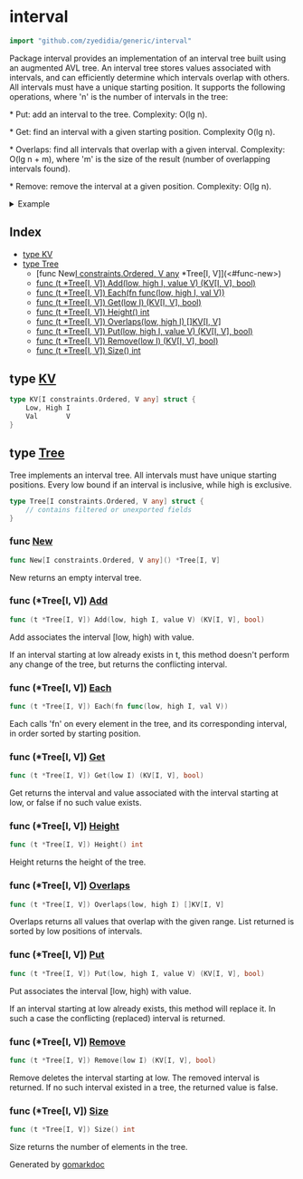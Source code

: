 <!-- Code generated by gomarkdoc. DO NOT EDIT -->

# interval

```go
import "github.com/zyedidia/generic/interval"
```

Package interval provides an implementation of an interval tree built using an augmented AVL tree. An interval tree stores values associated with intervals, and can efficiently determine which intervals overlap with others. All intervals must have a unique starting position. It supports the following operations, where 'n' is the number of intervals in the tree:

\* Put: add an interval to the tree. Complexity: O\(lg n\).

\* Get: find an interval with a given starting position. Complexity O\(lg n\).

\* Overlaps: find all intervals that overlap with a given interval. Complexity: O\(lg n \+ m\), where 'm' is the size of the result \(number of overlapping intervals found\).

\* Remove: remove the interval at a given position. Complexity: O\(lg n\).

<details><summary>Example</summary>
<p>

```go
{
	tree := New[int, string]()
	tree.Put(0, 10, "foo")
	tree.Put(5, 9, "bar")
	tree.Put(10, 11, "baz")
	tree.Put(-10, 4, "quux")

	vals := tree.Overlaps(4, 10)
	for _, v := range vals {
		fmt.Println(v.Val)
	}

}
```

#### Output

```
foo
bar
```

</p>
</details>

## Index

- [type KV](<#type-kv>)
- [type Tree](<#type-tree>)
  - [func New[I constraints.Ordered, V any]() *Tree[I, V]](<#func-new>)
  - [func (t *Tree[I, V]) Add(low, high I, value V) (KV[I, V], bool)](<#func-treei-v-add>)
  - [func (t *Tree[I, V]) Each(fn func(low, high I, val V))](<#func-treei-v-each>)
  - [func (t *Tree[I, V]) Get(low I) (KV[I, V], bool)](<#func-treei-v-get>)
  - [func (t *Tree[I, V]) Height() int](<#func-treei-v-height>)
  - [func (t *Tree[I, V]) Overlaps(low, high I) []KV[I, V]](<#func-treei-v-overlaps>)
  - [func (t *Tree[I, V]) Put(low, high I, value V) (KV[I, V], bool)](<#func-treei-v-put>)
  - [func (t *Tree[I, V]) Remove(low I) (KV[I, V], bool)](<#func-treei-v-remove>)
  - [func (t *Tree[I, V]) Size() int](<#func-treei-v-size>)


## type [KV](<https://github.com/zyedidia/generic/blob/master/interval/itree.go#L26-L29>)

```go
type KV[I constraints.Ordered, V any] struct {
    Low, High I
    Val       V
}
```

## type [Tree](<https://github.com/zyedidia/generic/blob/master/interval/itree.go#L58-L60>)

Tree implements an interval tree. All intervals must have unique starting positions. Every low bound if an interval is inclusive, while high is exclusive.

```go
type Tree[I constraints.Ordered, V any] struct {
    // contains filtered or unexported fields
}
```

### func [New](<https://github.com/zyedidia/generic/blob/master/interval/itree.go#L63>)

```go
func New[I constraints.Ordered, V any]() *Tree[I, V]
```

New returns an empty interval tree.

### func \(\*Tree\[I, V\]\) [Add](<https://github.com/zyedidia/generic/blob/master/interval/itree.go#L71>)

```go
func (t *Tree[I, V]) Add(low, high I, value V) (KV[I, V], bool)
```

Add associates the interval \[low, high\) with value.

If an interval starting at low already exists in t, this method doesn't perform any change of the tree, but returns the conflicting interval.

### func \(\*Tree\[I, V\]\) [Each](<https://github.com/zyedidia/generic/blob/master/interval/itree.go#L113>)

```go
func (t *Tree[I, V]) Each(fn func(low, high I, val V))
```

Each calls 'fn' on every element in the tree, and its corresponding interval, in order sorted by starting position.

### func \(\*Tree\[I, V\]\) [Get](<https://github.com/zyedidia/generic/blob/master/interval/itree.go#L103>)

```go
func (t *Tree[I, V]) Get(low I) (KV[I, V], bool)
```

Get returns the interval and value associated with the interval starting at low, or false if no such value exists.

### func \(\*Tree\[I, V\]\) [Height](<https://github.com/zyedidia/generic/blob/master/interval/itree.go#L118>)

```go
func (t *Tree[I, V]) Height() int
```

Height returns the height of the tree.

### func \(\*Tree\[I, V\]\) [Overlaps](<https://github.com/zyedidia/generic/blob/master/interval/itree.go#L89>)

```go
func (t *Tree[I, V]) Overlaps(low, high I) []KV[I, V]
```

Overlaps returns all values that overlap with the given range. List returned is sorted by low positions of intervals.

### func \(\*Tree\[I, V\]\) [Put](<https://github.com/zyedidia/generic/blob/master/interval/itree.go#L81>)

```go
func (t *Tree[I, V]) Put(low, high I, value V) (KV[I, V], bool)
```

Put associates the interval \[low, high\) with value.

If an interval starting at low already exists, this method will replace it. In such a case the conflicting \(replaced\) interval is returned.

### func \(\*Tree\[I, V\]\) [Remove](<https://github.com/zyedidia/generic/blob/master/interval/itree.go#L95>)

```go
func (t *Tree[I, V]) Remove(low I) (KV[I, V], bool)
```

Remove deletes the interval starting at low. The removed interval is returned. If no such interval existed in a tree, the returned value is false.

### func \(\*Tree\[I, V\]\) [Size](<https://github.com/zyedidia/generic/blob/master/interval/itree.go#L123>)

```go
func (t *Tree[I, V]) Size() int
```

Size returns the number of elements in the tree.



Generated by [gomarkdoc](<https://github.com/princjef/gomarkdoc>)
